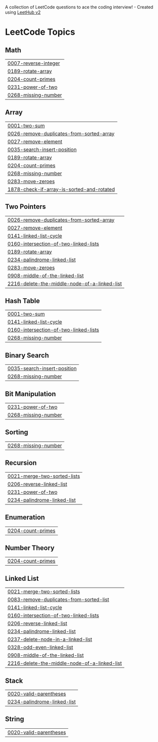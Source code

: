 A collection of LeetCode questions to ace the coding interview! - Created using [LeetHub v2](https://github.com/arunbhardwaj/LeetHub-2.0)
<!---LeetCode Topics Start-->
# LeetCode Topics
## Math
|  |
| ------- |
| [0007-reverse-integer](https://github.com/saumya2530/my-leetcode/tree/master/0007-reverse-integer) |
| [0189-rotate-array](https://github.com/saumya2530/my-leetcode/tree/master/0189-rotate-array) |
| [0204-count-primes](https://github.com/saumya2530/my-leetcode/tree/master/0204-count-primes) |
| [0231-power-of-two](https://github.com/saumya2530/my-leetcode/tree/master/0231-power-of-two) |
| [0268-missing-number](https://github.com/saumya2530/my-leetcode/tree/master/0268-missing-number) |
## Array
|  |
| ------- |
| [0001-two-sum](https://github.com/saumya2530/my-leetcode/tree/master/0001-two-sum) |
| [0026-remove-duplicates-from-sorted-array](https://github.com/saumya2530/my-leetcode/tree/master/0026-remove-duplicates-from-sorted-array) |
| [0027-remove-element](https://github.com/saumya2530/my-leetcode/tree/master/0027-remove-element) |
| [0035-search-insert-position](https://github.com/saumya2530/my-leetcode/tree/master/0035-search-insert-position) |
| [0189-rotate-array](https://github.com/saumya2530/my-leetcode/tree/master/0189-rotate-array) |
| [0204-count-primes](https://github.com/saumya2530/my-leetcode/tree/master/0204-count-primes) |
| [0268-missing-number](https://github.com/saumya2530/my-leetcode/tree/master/0268-missing-number) |
| [0283-move-zeroes](https://github.com/saumya2530/my-leetcode/tree/master/0283-move-zeroes) |
| [1878-check-if-array-is-sorted-and-rotated](https://github.com/saumya2530/my-leetcode/tree/master/1878-check-if-array-is-sorted-and-rotated) |
## Two Pointers
|  |
| ------- |
| [0026-remove-duplicates-from-sorted-array](https://github.com/saumya2530/my-leetcode/tree/master/0026-remove-duplicates-from-sorted-array) |
| [0027-remove-element](https://github.com/saumya2530/my-leetcode/tree/master/0027-remove-element) |
| [0141-linked-list-cycle](https://github.com/saumya2530/my-leetcode/tree/master/0141-linked-list-cycle) |
| [0160-intersection-of-two-linked-lists](https://github.com/saumya2530/my-leetcode/tree/master/0160-intersection-of-two-linked-lists) |
| [0189-rotate-array](https://github.com/saumya2530/my-leetcode/tree/master/0189-rotate-array) |
| [0234-palindrome-linked-list](https://github.com/saumya2530/my-leetcode/tree/master/0234-palindrome-linked-list) |
| [0283-move-zeroes](https://github.com/saumya2530/my-leetcode/tree/master/0283-move-zeroes) |
| [0908-middle-of-the-linked-list](https://github.com/saumya2530/my-leetcode/tree/master/0908-middle-of-the-linked-list) |
| [2216-delete-the-middle-node-of-a-linked-list](https://github.com/saumya2530/my-leetcode/tree/master/2216-delete-the-middle-node-of-a-linked-list) |
## Hash Table
|  |
| ------- |
| [0001-two-sum](https://github.com/saumya2530/my-leetcode/tree/master/0001-two-sum) |
| [0141-linked-list-cycle](https://github.com/saumya2530/my-leetcode/tree/master/0141-linked-list-cycle) |
| [0160-intersection-of-two-linked-lists](https://github.com/saumya2530/my-leetcode/tree/master/0160-intersection-of-two-linked-lists) |
| [0268-missing-number](https://github.com/saumya2530/my-leetcode/tree/master/0268-missing-number) |
## Binary Search
|  |
| ------- |
| [0035-search-insert-position](https://github.com/saumya2530/my-leetcode/tree/master/0035-search-insert-position) |
| [0268-missing-number](https://github.com/saumya2530/my-leetcode/tree/master/0268-missing-number) |
## Bit Manipulation
|  |
| ------- |
| [0231-power-of-two](https://github.com/saumya2530/my-leetcode/tree/master/0231-power-of-two) |
| [0268-missing-number](https://github.com/saumya2530/my-leetcode/tree/master/0268-missing-number) |
## Sorting
|  |
| ------- |
| [0268-missing-number](https://github.com/saumya2530/my-leetcode/tree/master/0268-missing-number) |
## Recursion
|  |
| ------- |
| [0021-merge-two-sorted-lists](https://github.com/saumya2530/my-leetcode/tree/master/0021-merge-two-sorted-lists) |
| [0206-reverse-linked-list](https://github.com/saumya2530/my-leetcode/tree/master/0206-reverse-linked-list) |
| [0231-power-of-two](https://github.com/saumya2530/my-leetcode/tree/master/0231-power-of-two) |
| [0234-palindrome-linked-list](https://github.com/saumya2530/my-leetcode/tree/master/0234-palindrome-linked-list) |
## Enumeration
|  |
| ------- |
| [0204-count-primes](https://github.com/saumya2530/my-leetcode/tree/master/0204-count-primes) |
## Number Theory
|  |
| ------- |
| [0204-count-primes](https://github.com/saumya2530/my-leetcode/tree/master/0204-count-primes) |
## Linked List
|  |
| ------- |
| [0021-merge-two-sorted-lists](https://github.com/saumya2530/my-leetcode/tree/master/0021-merge-two-sorted-lists) |
| [0083-remove-duplicates-from-sorted-list](https://github.com/saumya2530/my-leetcode/tree/master/0083-remove-duplicates-from-sorted-list) |
| [0141-linked-list-cycle](https://github.com/saumya2530/my-leetcode/tree/master/0141-linked-list-cycle) |
| [0160-intersection-of-two-linked-lists](https://github.com/saumya2530/my-leetcode/tree/master/0160-intersection-of-two-linked-lists) |
| [0206-reverse-linked-list](https://github.com/saumya2530/my-leetcode/tree/master/0206-reverse-linked-list) |
| [0234-palindrome-linked-list](https://github.com/saumya2530/my-leetcode/tree/master/0234-palindrome-linked-list) |
| [0237-delete-node-in-a-linked-list](https://github.com/saumya2530/my-leetcode/tree/master/0237-delete-node-in-a-linked-list) |
| [0328-odd-even-linked-list](https://github.com/saumya2530/my-leetcode/tree/master/0328-odd-even-linked-list) |
| [0908-middle-of-the-linked-list](https://github.com/saumya2530/my-leetcode/tree/master/0908-middle-of-the-linked-list) |
| [2216-delete-the-middle-node-of-a-linked-list](https://github.com/saumya2530/my-leetcode/tree/master/2216-delete-the-middle-node-of-a-linked-list) |
## Stack
|  |
| ------- |
| [0020-valid-parentheses](https://github.com/saumya2530/my-leetcode/tree/master/0020-valid-parentheses) |
| [0234-palindrome-linked-list](https://github.com/saumya2530/my-leetcode/tree/master/0234-palindrome-linked-list) |
## String
|  |
| ------- |
| [0020-valid-parentheses](https://github.com/saumya2530/my-leetcode/tree/master/0020-valid-parentheses) |
<!---LeetCode Topics End-->
